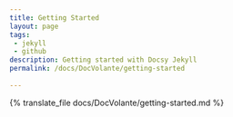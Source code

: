 ```yaml
---
title: Getting Started
layout: page
tags: 
 - jekyll
 - github
description: Getting started with Docsy Jekyll
permalink: /docs/DocVolante/getting-started
 
---
```


{% translate_file docs/DocVolante/getting-started.md %}

